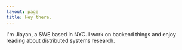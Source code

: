 ```yaml
---
layout: page
title: Hey there.
---
```

I'm Jiayan, a SWE based in NYC. I work on backend things and enjoy reading about distributed systems research.
